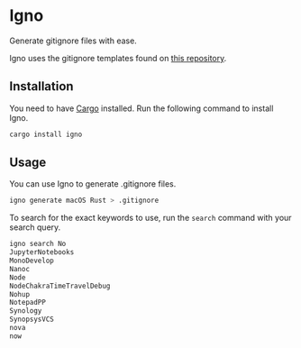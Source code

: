 # Igno

Generate gitignore files with ease.

Igno uses the gitignore templates found on [this repository](https://github.com/toptal/gitignore).

## Installation

You need to have [Cargo](https://doc.rust-lang.org/cargo/getting-started/installation.html) installed. Run the following command to install Igno.

```bash
cargo install igno
```

## Usage

You can use Igno to generate .gitignore files.

```bash
igno generate macOS Rust > .gitignore
```

To search for the exact keywords to use, run the `search` command with your search query.

```bash
igno search No                       
JupyterNotebooks
MonoDevelop
Nanoc
Node
NodeChakraTimeTravelDebug
Nohup
NotepadPP
Synology
SynopsysVCS
nova
now
```
